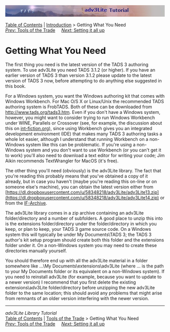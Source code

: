 <div class="topbar">

<img src="topbar.jpg" data-border="0" />

</div>

<div class="nav">

<a href="toc.htm" class="nav">Table of Contents</a> \|
<a href="intro.htm" class="nav">Introduction</a> \> Getting What You
Need  
<span class="navnp"><a href="tools.htm" class="nav"><em>Prev:</em> Tools of the Trade</a>
   
<a href="setting.htm" class="nav"><em>Next:</em> Setting it all up</a>
    </span>

</div>

<div class="main">

# Getting What You Need

The first thing you need is the latest version of the TADS 3 authoring
system. To use adv3Lite you need TADS 3.1.2 (or higher). If you have an
earlier version of TADS 3 than version 3.1.2 please update to the latest
version of TADS 3 now, before attempting to do anything else suggested
in this book.

For a Windows system, you want the Windows authoring kit that comes with
Windows Workbench. For Mac O/S X or Linux/Unix the recommended TADS
authoring system is FrobTADS. Both of these can be downloaded from
<http://www.tads.org/tads3.htm>. Even if you don't have a Windows
system, however, you might want to consider trying to run Windows
Workbench under WINE, Parallels or Crossover (see, for example, the
discussion about this on
[int-fiction.org](http://www.intfiction.org/forum/viewtopic.php?f=10&t=6323)),
since using Workbench gives you an integrated development environment
(IDE) that makes many TADS 3 authoring tasks a whole lot easier,
although I understand that running Workbench on a non-Windows system
like this can be problematic. If you're using a non-Windows system and
you don't want to use Workbench (or you can't get it to work) you'll
also need to download a text editor for writing your code; Jim Aikin
recommends TextWrangler for MacOS (it's free).

The other thing you'll need (obviously) is the adv3Lite library. The
fact that you're reading this probably means that you've obtained a copy
of it already, but in case you haven't (maybe you're reading this
on-line or on someone else's machine), you can obtain the latest version
either from
[https://dl.dropboxusercontent.com/u/58348218/adv3Lite/adv3Lite13.zip](https://dl.dropboxusercontent.com/u/58348218/adv3Lite/adv3Lite14.zip)
or from the
[IF-Archive](http://ifarchive.org/indexes/if-archiveXprogrammingXtads3XlibraryXcontributions.html).

The adv3Lite library comes in a zip archive containing an adv3Lite
folder/directory and a number of subfolders. A good place to unzip this
into is the extensions folder/directory under the folder/directory in
which you keep, or plan to keep, your TADS 3 game source code. On a
Windows system this will typically be under My Documents\TADS 3; the
TADS 3 author's kit setup program should create both this folder and the
extensions folder under it. On a non-Windows system you may need to
create these directories manually yourself.

You should therefore end up with all the adv3Lite material in a folder
somewhere like ...\My Documents\extensions\adv3Lite (where ... is the
path to your My Documents folder or its equivalent on a non-Windows
system). If you need to reinstall adv3Lite (for example, because you
want to update to a newer version) I recommend that you first delete the
existing extensions\adv3Lite folder/directory before unzipping the new
adv3Lite folder to the same location; this should avoid any problems
that might arise from remnants of an older version interfering with the
newer version.

</div>

------------------------------------------------------------------------

<div class="navb">

*adv3Lite Library Tutorial*  
<a href="toc.htm" class="nav">Table of Contents</a> \|
<a href="intro.htm" class="nav">Tools of the Trade</a> \> Getting What
You Need  
<span class="navnp"><a href="tools.htm" class="nav"><em>Prev:</em> Tools of the Trade</a>
   
<a href="setting.htm" class="nav"><em>Next:</em> Setting it all up</a>
    </span>

</div>
